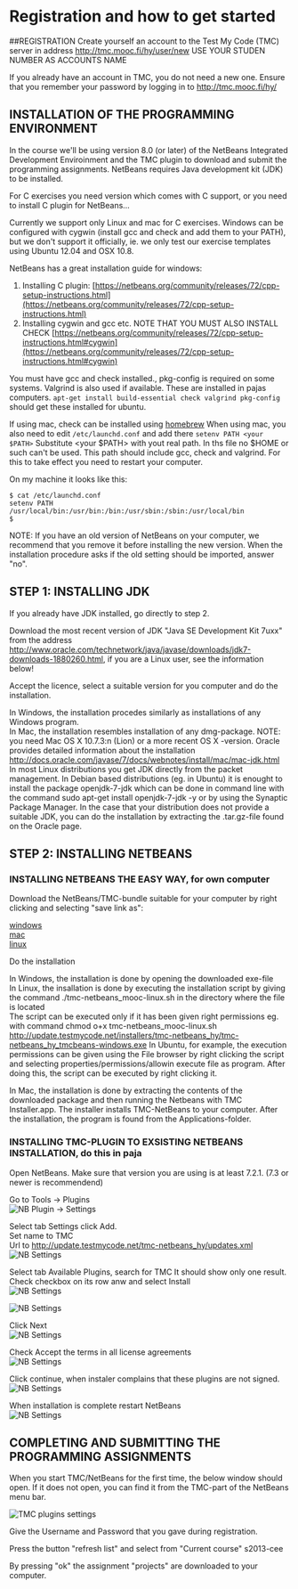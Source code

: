 # Registration and how to get started
##REGISTRATION
Create yourself an account to the Test My Code (TMC) server in address http://tmc.mooc.fi/hy/user/new USE YOUR STUDEN NUMBER AS ACCOUNTS NAME

If you already have an account in TMC, you do not need a new one. Ensure that you remember your password by logging in to  http://tmc.mooc.fi/hy/
 

## INSTALLATION OF THE PROGRAMMING ENVIRONMENT
In the course we'll be using version 8.0 (or later) of the NetBeans Integrated Development Enviroinment and the TMC plugin to download and submit the programming assignments. NetBeans requires Java development kit (JDK) to be installed.

For C exercises you need version which comes with C support, or you need to install C plugin for NetBeans...

Currently we support only Linux and mac for C exercises. Windows can be configured with cygwin (install gcc and check and add them to your PATH), but we don't support it officially, ie. we only test our exercise templates using Ubuntu 12.04 and OSX 10.8.

NetBeans has a great installation guide for windows:  
1) Installing C plugin: [https://netbeans.org/community/releases/72/cpp-setup-instructions.html](https://netbeans.org/community/releases/72/cpp-setup-instructions.html)  
2) Installing cygwin and gcc etc. NOTE THAT YOU MUST ALSO INSTALL CHECK [https://netbeans.org/community/releases/72/cpp-setup-instructions.html#cygwin](https://netbeans.org/community/releases/72/cpp-setup-instructions.html#cygwin)  


You must have gcc and check installed., pkg-config is required on some systems. Valgrind is also used if available. These are installed in pajas computers.
`apt-get install build-essential check valgrind pkg-config` should get these installed for ubuntu.

If using mac, check can be installed using [homebrew](http://brew.sh/)
When using mac, you also need to edit `/etc/launchd.conf` and add there 
```setenv PATH <your $PATH>```
Substitute <your $PATH> with yout real path. In ths file no $HOME or such can't be used.
This path should include gcc, check and valgrind.
For this to take effect you need to restart your computer.

On my machine it looks like this:
```
$ cat /etc/launchd.conf
setenv PATH /usr/local/bin:/usr/bin:/bin:/usr/sbin:/sbin:/usr/local/bin 
$
```

NOTE: If you have an old version of NetBeans on your computer, we recommend that you remove it before installing the new version. When the installation procedure asks if the old setting should be imported, answer "no".


## STEP 1: INSTALLING JDK

If you already have JDK installed, go directly to step 2.

Download the most recent version of JDK "Java SE Development Kit 7uxx" from the address http://www.oracle.com/technetwork/java/javase/downloads/jdk7-downloads-1880260.html, if you are a Linux user, see the information below!

Accept the licence, select a suitable version for you computer and do the installation.

In Windows, the installation procedes similarly as installations of any Windows program.  
In Mac, the installation resembles installation of any dmg-package. NOTE: you need Mac OS X 10.7.3:n (Lion) or a more recent OS X -version.  Oracle provides detailed information about the installation http://docs.oracle.com/javase/7/docs/webnotes/install/mac/mac-jdk.html  
In most Linux distributions you get JDK directly from the packet management. In Debian based distributions (eg. in Ubuntu) it is  enought to install the package openjdk-7-jdk which can be done in command line with the command sudo apt-get install openjdk-7-jdk -y or by using the Synaptic Package Manager. In the case that your distribution does not provide a suitable JDK, you can do the installation by extracting the .tar.gz-file found on the Oracle page.

## STEP 2: INSTALLING NETBEANS
### INSTALLING NETBEANS THE EASY WAY, for own computer
Download the NetBeans/TMC-bundle suitable for your computer by right clicking and selecting "save link as":

[windows](http://update.testmycode.net/installers/tmc-netbeans_hy/tmc-netbeans_hy_tmcbeans-windows.exe)    
[mac](http://update.testmycode.net/installers/tmc-netbeans_hy/tmc-netbeans_hy_tmcbeans-macosx.tgz)    
[linux](http://update.testmycode.net/installers/tmc-netbeans_hy/tmc-netbeans_hy_tmcbeans-linux.sh)    

Do the installation

In Windows, the installation is done by opening the downloaded exe-file  
In Linux, the insallation is done by executing the installation script by giving the command ./tmc-netbeans_mooc-linux.sh in the directory where the file is located  
The script can be executed only if it has been given right permissions eg. with command chmod o+x tmc-netbeans_mooc-linux.sh  http://update.testmycode.net/installers/tmc-netbeans_hy/tmc-netbeans_hy_tmcbeans-windows.exe
In Ubuntu, for example, the execution permissions can be given using the File browser  by right clicking the script and selecting properties/permissions/allowin execute file as program. After doing this, the script can be executed by right clicking it.    

In Mac, the installation is done by extracting the contents of the downloaded package and then running the Netbeans with TMC Installer.app. The installer installs TMC-NetBeans to your computer. After the installation, the program is found from the Applications-folder.  
 
### INSTALLING TMC-PLUGIN TO EXSISTING NETBEANS INSTALLATION, do this in paja  
Open NetBeans. Make sure that version you are using is at least 7.2.1. (7.3 or newer is recommendend)  

Go to Tools -> Plugins  
![NB Plugin -> Settings](https://www.cs.helsinki.fi/u/jarmoiso/tmcee/tmc-tools-plugins.jpg "Plugin -> Settings")

Select tab Settings click Add.  
Set name to TMC  
Url to http://update.testmycode.net/tmc-netbeans_hy/updates.xml  
![NB Settings](https://www.cs.helsinki.fi/u/jarmoiso/tmcee/tmc-settings-add-tmc-update.jpg "Plugin -> Settings -> Settings")

Select tab Available Plugins, search for TMC It should show only one result. Check checkbox on its row anw and select Install  
![NB Settings](https://www.cs.helsinki.fi/u/jarmoiso/tmcee/tmc-settings-add-tmc-update.jpg "Plugin -> Settings -> Settings")   

![NB Settings](https://www.cs.helsinki.fi/u/jarmoiso/tmcee/tmc-installing-plugin1.jpg "Plugin -> Settings -> Settings")   

Click Next  
![NB Settings](https://www.cs.helsinki.fi/u/jarmoiso/tmcee/tmc-installing-plugin2.jpg "Plugin -> Settings -> Settings")   

Check Accept the terms in all license agreements  
![NB Settings](https://www.cs.helsinki.fi/u/jarmoiso/tmcee/tmc-installing-plugin3.jpg "Plugin -> Settings -> Settings")   

Click continue, when instaler complains that these plugins are not signed.  
![NB Settings](https://www.cs.helsinki.fi/u/jarmoiso/tmcee/tmc-installing-plugin4.jpg "Plugin -> Settings -> Settings")   

When installation is complete restart NetBeans  
![NB Settings](https://www.cs.helsinki.fi/u/jarmoiso/tmcee/tmc-installing-plugin5.jpg "Plugin -> Settings -> Settings")   





## COMPLETING AND SUBMITTING THE PROGRAMMING ASSIGNMENTS
When you start TMC/NetBeans for the first time, the below window should open. If it does not open, you can find it from the TMC-part of the NetBeans menu bar.  

![TMC plugins settings](https://www.cs.helsinki.fi/u/jarmoiso/tmcee/tmc-settings.jpg "TMC plugins settings")  

Give the Username and Password that you gave during registration.  

Press the button "refresh list" and select from "Current course" s2013-cee  

By pressing "ok" the assignment "projects" are downloaded to your computer.  
